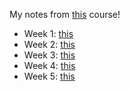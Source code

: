 My notes from [this](https://www.coursera.org/learn/competitive-data-science/home/welcome) course!

- Week 1: [this](../../_posts/how-to-win-data-science-competition-learn-from-top-kaggler/2020-04-27-week1.md)
- Week 2: [this]()
- Week 3: [this]()
- Week 4: [this](./2020-04-27-week4.md)
- Week 5: [this]()
